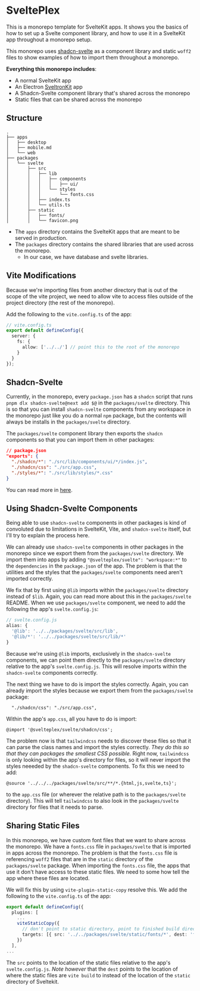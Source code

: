 # SveltePlex

This is a monorepo template for SvelteKit apps. It shows you the basics of how to set up a Svelte
component library, and how to use it in a SvelteKit app throughout a monorepo setup.

This monorepo uses [shadcn-svelte](https://next.shadcn-svelte.com/) as a component library and
static `woff2` files to show examples of how to import them throughout a monorepo.

**Everything this monorepo includes**:

- A normal SvelteKit app
- An Electron [SveltronKit](https://github.com/Pandoks/sveltronkit) app
- A Shadcn-Svelte component library that's shared across the monorepo
- Static files that can be shared across the monorepo

## Structure

```tree
.
├── apps
│   ├── desktop
│   ├── mobile.md
│   └── web
├── packages
│   └── svelte
│       ├── src
│       │   ├── lib
│       │   │   ├── components
│       │   │   │   ├── ui/
│       │   │   └── styles
│       │   │       └── fonts.css
│       │   ├── index.ts
│       │   └── utils.ts
│       ├── static
│       │   ├── fonts/
│       │   └── favicon.png
```

- The `apps` directory contains the SvelteKit apps that are meant to be served in production.
- The `packages` directory contains the shared libraries that are used across the monorepo.
  - In our case, we have database and svelte libraries.

## Vite Modifications

Because we're importing files from another directory that is out of the scope of the vite project,
we need to allow vite to access files outside of the project directory (the rest of the monorepo).

Add the following to the `vite.config.ts` of the app:

```ts
// vite.config.ts
export default defineConfig({
  server: {
    fs: {
      allow: ['../../'] // point this to the root of the monorepo
    }
  }
});
```

## Shadcn-Svelte

Currently, in the monorepo, every `package.json` has a `shadcn` script that runs
`pnpm dlx shadcn-svelte@next add $@` in the `packages/svelte` directory. This is so that you can
install `shadcn-svelte` components from any workspace in the monorepo just like you do a normal
`npm` package, but the contents will always be installs in the `packages/svelte` directory.

The `packages/svelte` component library then exports the `shadcn` components so that you can import
them in other packages:

```json
// package.json
"exports": {
  "./shadcn/*": "./src/lib/components/ui/*/index.js",
  "./shadcn/css": "./src/app.css",
  "./styles/*": "./src/lib/styles/*.css"
}
```

You can read more in [here](./packages/svelte/README.md).

## Using Shadcn-Svelte Components

Being able to use `shadcn-svelte` components in other packages is kind of convoluted due to
limitations in SvelteKit, Vite, and `shadcn-svelte` itself, but I'll try to explain the process
here.

We can already use `shadcn-svelte` components in other packages in the monorepo since we export them
from the `packages/svelte` directory. We import them into apps by adding
`"@svelteplex/svelte": "workspace:*"` to the `dependencies` in the `package.json` of the app. The
problem is that the utilities and the styles that the `packages/svelte` components need aren't
imported correctly.

We fix that by first using `@lib` imports within the `packages/svelte` directory instead of `$lib`.
Again, you can read more about this in the `packages/svelte` README. When we use `packages/svelte`
component, we need to add the following the app's `svelte.config.js`:

```js
// svelte.config.js
alias: {
  '@lib': '../../packages/svelte/src/lib',
  '@lib/*': '../../packages/svelte/src/lib/*'
}
```

Because we're using `@lib` imports, exclusively in the `shadcn-svelte` components, we can point them
directly to the `packages/svelte` directory relative to the app's `svelte.config.js`. This will
resolve imports within the `shadcn-svelte` components correctly.

The next thing we have to do is import the styles correctly. Again, you can already import the
styles because we export them from the `packages/svelte` package:

```
  "./shadcn/css": "./src/app.css",
```

Within the app's `app.css`, all you have to do is import:

```
@import '@svelteplex/svelte/shadcn/css';
```

The problem now is that `tailwindcss` needs to discover these files so that it can parse the class
names and import the styles correctly. _They do this so that they can packages the smallest CSS
possible._ Right now, `tailwindcss` is only looking within the app's directory for files, so it will
never import the styles neeeded by the `shadcn-svelte` components. To fix this we need to add:

```
@source '../../../packages/svelte/src/**/*.{html,js,svelte,ts}';
```

to the `app.css` file (or wherever the relative path is to the `packages/svelte` directory). This
will tell `tailwindcss` to also look in the `packages/svelte` directory for files that it needs to
parse.

## Sharing Static Files

In this monorepo, we have custom font files that we want to share across the monorepo. We have a
`fonts.css` file in `packages/svelte` that is imported in apps across the monorepo. The problem is
that the `fonts.css` file is referencing `woff2` files that are in the `static` directory of the
`packages/svelte` package. When importing the `fonts.css` file, the apps that use it don't have
access to these static files. We need to some how tell the app where these files are located.

We will fix this by using `vite-plugin-static-copy` resolve this. We add the following to the
`vite.config.ts` of the app:

```ts
export default defineConfig({
  plugins: [
    ...
    viteStaticCopy({
      // don't point to static directory, point to finished build directory (static -> / after build)
      targets: [{ src: '../../packages/svelte/static/fonts/*', dest: 'fonts' }]
    })
  ],
...
```

The `src` points to the location of the static files relative to the app's `svelte.config.js`. _Note
however_ that the `dest` points to the location of where the static files are `vite build` to
instead of the location of the `static` directory of Sveltekit.
